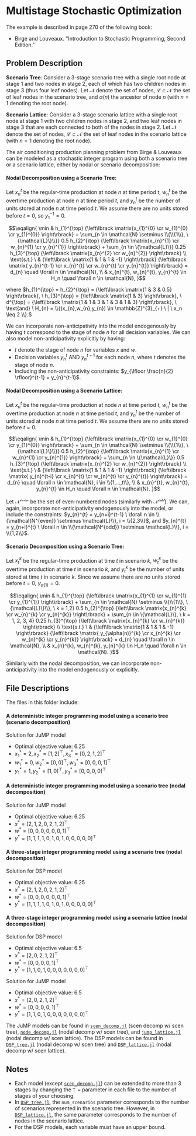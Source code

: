 # Multistage Stochastic Optimization

The example is described in page 270 of the following book:

- Birge and Louveaux. "Introduction to Stochastic Programming, Second Edition."

## Problem Description

__Scenario Tree__: Consider a 3-stage scenario tree with a single root node at stage 1 and two nodes in stage 2, each of which has two children nodes in stage 3 (thus four leaf nodes). Let $\mathcal{N}$ denote the set of nodes, $\mathcal{L} \subset \mathcal{N}$ the set of leaf nodes in the scenario tree, and $\alpha(n)$ the ancestor of node $n$ (with $n = 1$ denoting the root node). 

__Scenario Lattice__: Consider a 3-stage scenario lattice with a single root node at stage 1 with two children nodes in stage 2, and two leaf nodes in stage 3 that are each connected to both of the nodes in stage 2. Let $\mathcal{N}$ denote the set of nodes, $\mathcal{L} \subset \mathcal{N}$ the set of leaf nodes in the scenario lattice (with $n = 1$ denoting the root node). 

The air conditioning production planning problem from Birge & Louveaux can be modeled as a stochastic integer program using both a scenario tree or a scenario lattice, either by nodal or scenario decomposition:

#### Nodal Decomposition using a Scenario Tree:

Let $x_{n}^{t}$ be the regular-time production at node $n$ at time period $t$, $w_{n}^{t}$ be the overtime production at node $n$ at time period $t$, and $y_{n}^{t}$ be the number of units stored at node $n$ at time period $t$. We assume there are no units stored before $t=0$, so $y_{1}^{-1} = 0$. 

$$\eqalign{
\min & h_{1}^{\top} {\left\lbrack \matrix{x_{1}^{0} \cr w_{1}^{0} \cr y_{1}^{0}} \right\rbrack} + \sum_{n \in \mathcal{N} \setminus \\{\\{1\\}, \{\mathcal{L}\}\\}} 0.5 h_{2}^{\top} {\left\lbrack \matrix{x_{n}^{1} \cr w_{n}^{1} \cr y_{n}^{1}} \right\rbrack} + \sum_{n \in \{\mathcal{L}\}} 0.25 h_{3}^{\top} {\left\lbrack \matrix{x_{n}^{2} \cr w_{n}^{2}} \right\rbrack} \\
\text{s.t.} \ & {\left\lbrack \matrix{1 & 1 & 1 & -1} \right\rbrack} {\left\lbrack \matrix{ y_{n}^{t-1} \cr x_{n}^{t} \cr w_{n}^{t} \cr y_{n}^{t}} \right\rbrack} = d_{n} \quad \forall n \in \mathcal{N}, \\
& x_{n}^{t}, w_{n}^{t}, y_{n}^{t} \in H_n \quad \forall n \in \mathcal{N}, 
}$$ 

where
$h_{1}^{\top} = h_{2}^{\top} = {\left\lbrack \matrix{1 & 3 & 0.5} \right\rbrack}, \ h_{3}^{\top} = {\left\lbrack \matrix{1 & 3} \right\rbrack}, \ d^{\top} = {\left\lbrack \matrix{1 & 1 & 3 & 1 & 3 & 1 & 3} \right\rbrack}, \ \text{and} \ H_{n} = \\{(x_{n},w_{n},y_{n}) \in \mathbb{Z}^{3}_{+} \ | \ x_n \leq 2 \\}.$ 

We can incorporate non-anticipativity into the model endogenously by having $t$ correspond to the stage of node $n$ for all decision variables. We can also model non-anticipativity explicitly by having:
- $t$ denote the stage of node $n$ for variables $x$ and $w$.
- Decision variables $y_{n}^{t}$ AND $y_{n}^{t-1}$ for each node $n$, where $t$ denotes the stage of node $n$. 
- Including the non-anticipativity constraints: $y_{\lfloor \frac{n}{2} \rfloor}^{t-1} = y_{n}^{t-1}$.

#### Nodal Decomposition using a Scenario Lattice:

Let $x_{n}^{t}$ be the regular-time production at node $n$ at time period $t$, $w_{n}^{t}$ be the overtime production at node $n$ at time period $t$, and $y_{n}^{t}$ be the number of units stored at node $n$ at time period $t$. We assume there are no units stored before $t=0$. 

$$\eqalign{
\min & h_{1}^{\top} {\left\lbrack \matrix{x_{1}^{0} \cr w_{1}^{0} \cr y_{1}^{0}} \right\rbrack} + \sum_{n \in \mathcal{N} \setminus \\{\\{1\\}, \{\mathcal{L}\}\\}} 0.5 h_{2}^{\top} {\left\lbrack \matrix{x_{n}^{1} \cr w_{n}^{1} \cr y_{n}^{1}} \right\rbrack} + \sum_{n \in \{\mathcal{L}\}} 0.5 h_{3}^{\top} {\left\lbrack \matrix{x_{n}^{2} \cr w_{n}^{2}} \right\rbrack} \\
\text{s.t.} \ & {\left\lbrack \matrix{1 & 1 & 1 & -1} \right\rbrack} {\left\lbrack \matrix{ y_{n}^{t-i} \cr x_{n}^{t} \cr w_{n}^{t} \cr y_{n}^{t}} \right\rbrack} = d_{n} \quad \forall n \in \mathcal{N}, i \in \\{1,...,t\\}, \\
& x_{n}^{t}, w_{n}^{t}, y_{n}^{t} \in H_n \quad \forall n \in \mathcal{N}. 
}$$ 

Let $\mathcal{N^{even}}$ be the set of even-numbered nodes (similarly with $\mathcal{N^{odd}}$). We can, again, incorporate non-anticipativity endogenously into the model, or include the constraints: $y_{n}^{t} = y_{n+i}^{t-1} \ \forall n \in \\{\mathcal{N^{even}} \setminus \mathcal{L}\\}, i = \\{2,3\\}$, and $y_{n}^{t} = y_{n+i}^{t} \ \forall n \in \\{\mathcal{N^{odd}} \setminus \mathcal{L}\\}, i = \\{1,2\\}$.

#### Scenario Decomposition using a Scenario Tree:

Let $x_{t}^{k}$ be the regular-time production at time $t$ in scenario $k$, $w_{t}^{k}$ be the overtime production at time $t$ in scenario $k$, and $y_{t}^{k}$ be the number of units stored at time $t$ in scenario $k$. Since we assume there are no units stored before $t=0$, $y_{\alpha(1)} = 0$. 

$$\eqalign{
\min & h_{1}^{\top} {\left\lbrack \matrix{x_{1}^{1} \cr w_{1}^{1} \cr y_{1}^{1}} \right\rbrack} + \sum_{n \in \mathcal{N} \setminus \\{\\{1\\}, \{\mathcal{L}\}\\}, \ k = 1,2} 0.5 h_{2}^{\top} {\left\lbrack \matrix{x_{n}^{k} \cr w_{n}^{k} \cr y_{n}^{k}} \right\rbrack} + \sum_{n \in \{\mathcal{L}\}, \ k = 1, 2, 3, 4} 0.25 h_{3}^{\top} {\left\lbrack \matrix{x_{n}^{k} \cr w_{n}^{k}} \right\rbrack} \\
\text{s.t.} \ & {\left\lbrack \matrix{1 & 1 & 1 & -1} \right\rbrack} {\left\lbrack \matrix{ y_{\alpha(n)}^{k} \cr x_{n}^{k} \cr w_{n}^{k} \cr y_{n}^{k}} \right\rbrack} = d_{n} \quad \forall n \in \mathcal{N}, \\
& x_{n}^{k}, w_{n}^{k}, y_{n}^{k} \in H_n \quad \forall n \in \mathcal{N}.
}$$ 

Similarly with the nodal decomposition, we can incorporate non-anticipativity into the model endogenously or explicitly. 

## File Descriptions

The files in this folder include: 

#### A deterministic integer programming model using a scenario tree (scenario decomposition)

Solution for JuMP model

- Optimal objective value: 6.25
- $x_1^* = 2, x_2^* = [1, 2]^{\top}, x_3^* = [0, 2, 1, 2]^{\top}$
- $w_1^* = 0, w_2^* = [0, 0]^{\top}, w_3^* = [0, 0, 0, 1]^{\top}$
- $y_1^* = 1, y_2^* = [1, 0]^{\top}, y_3^* = [0, 0, 0, 0]^{\top}$

#### A deterministic integer programming model using a scenario tree (nodal decomposition)

Solution for JuMP model

- Optimal objective value: 6.25
- $x^* = [2, 1, 2, 0, 2, 1, 2]^{\top}$
- $w^* = [0, 0, 0, 0, 0, 0, 1]^{\top}$
- $y^* = [1, 1, 1, 1, 0, 1, 0, 1, 0, 0, 0, 0, 0]^{\top}$

#### A three-stage integer programming model using a scenario tree (nodal decomposition)

Solution for DSP model 

- Optimal objective value: 6.25
- $x^* = [2, 1, 2, 0, 2, 1, 2]^{\top}$
- $w^* = [0, 0, 0, 0, 0, 0, 1]^{\top}$
- $y^* = [1, 1, 1, 1, 0, 1, 0, 1, 0, 0, 0, 0, 0]^{\top}$

#### A three-stage integer programming model using a scenario lattice (nodal decomposition)

Solution for DSP model 

- Optimal objective value: 6.5
- $x^* = [2, 0, 2, 1, 2]^{\top}$
- $w^* = [0, 0, 0, 0, 1]^{\top}$
- $y^* = [1, 1, 0, 1, 0, 0, 0, 0, 0, 0, 0]^{\top}$

Solution for JuMP model

- Optimal objective value: 6.5
- $x^* = [2, 0, 2, 1, 2]^{\top}$
- $w^* = [0, 0, 0, 0, 1]^{\top}$
- $y^* = [1, 1, 0, 1, 0, 0, 0, 0, 0, 0, 0]^{\top}$

The JuMP models can be found in [``` scen_decomp.jl ```](https://github.com/kibaekkim/DSPopt.jl/blob/ra/multistage/examples/multistage/scen_decomp.jl) (scen decomp w/ scen tree), [``` node_decomp.jl ```](https://github.com/kibaekkim/DSPopt.jl/blob/ra/multistage/examples/multistage/node_decomp.jl) (nodal decomp w/ scen tree), and [``` jump_lattice.jl ```](https://github.com/kibaekkim/DSPopt.jl/blob/ra/multistage/examples/multistage/jump_lattice.jl) (nodal decomp w/ scen lattice). The DSP models can be found in [``` DSP_tree.jl ```](https://github.com/kibaekkim/DSPopt.jl/blob/ra/multistage/examples/multistage/DSP_tree.jl) (nodal decomp w/ scen tree) and [``` DSP_lattice.jl ```](https://github.com/kibaekkim/DSPopt.jl/blob/ra/multistage/examples/multistage/DSP_lattice.jl) (nodal decomp w/ scen lattice). 

## Notes

- Each model (except [``` scen_decomp.jl ```](https://github.com/kibaekkim/DSPopt.jl/blob/ra/multistage/examples/multistage/scen_decomp.jl)) can be extended to more than 3 stages by changing the ``` T = ``` parameter in each file to the number of stages of your choosing. 
- In [``` DSP_tree.jl ```](https://github.com/kibaekkim/DSPopt.jl/blob/ra/multistage/examples/multistage/DSP_tree.jl), the ``` num_scenarios ``` parameter corresponds to the number of scenarios represented in the scenario tree. However, in [``` DSP_lattice.jl ```](https://github.com/kibaekkim/DSPopt.jl/blob/ra/multistage/examples/multistage/DSP_lattice.jl), the same parameter corresponds to the number of nodes in the scenario lattice. 
- For the DSP models, each variable must have an upper bound. 
